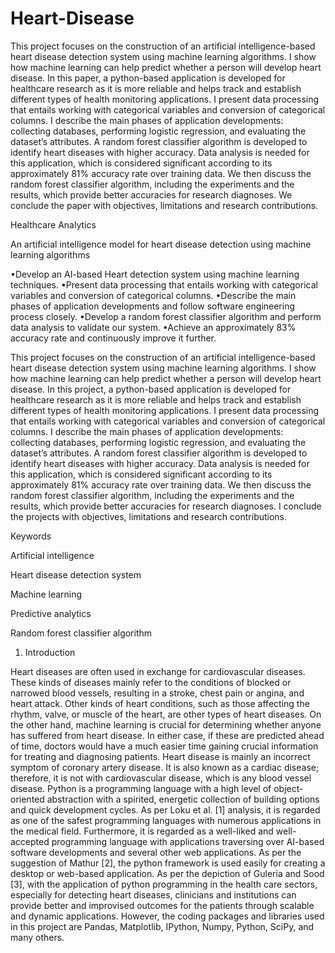 # Heart-Disease
This project focuses on the construction of an artificial intelligence-based heart disease detection system using machine learning algorithms. I show how machine learning can help predict whether a person will develop heart disease. In this paper, a python-based application is developed for healthcare research as it is more reliable and helps track and establish different types of health monitoring applications. I present data processing that entails working with categorical variables and conversion of categorical columns. I describe the main phases of application developments: collecting databases, performing logistic regression, and evaluating the dataset’s attributes. A random forest classifier algorithm is developed to identify heart diseases with higher accuracy. Data analysis is needed for this application, which is considered significant according to its approximately 81% accuracy rate over training data. We then discuss the random forest classifier algorithm, including the experiments and the results, which provide better accuracies for research diagnoses. We conclude the paper with objectives, limitations and research contributions.

Healthcare Analytics

An artificial intelligence model for heart disease detection using machine learning algorithms

•Develop an AI-based Heart detection system using machine learning techniques.
•Present data processing that entails working with categorical variables and conversion of categorical columns.
•Describe the main phases of application developments and follow software engineering process closely.
•Develop a random forest classifier algorithm and perform data analysis to validate our system.
•Achieve an approximately 83% accuracy rate and continuously improve it further.

This project focuses on the construction of an artificial intelligence-based heart disease detection system using machine learning algorithms. I show how machine learning can help predict whether a person will develop heart disease. In this project, a python-based application is developed for healthcare research as it is more reliable and helps track and establish different types of health monitoring applications. I present data processing that entails working with categorical variables and conversion of categorical columns. I describe the main phases of application developments: collecting databases, performing logistic regression, and evaluating the dataset’s attributes. A random forest classifier algorithm is developed to identify heart diseases with higher accuracy. Data analysis is needed for this application, which is considered significant according to its approximately 81% accuracy rate over training data. We then discuss the random forest classifier algorithm, including the experiments and the results, which provide better accuracies for research diagnoses. I conclude the projects with objectives, limitations and research contributions.

Keywords

Artificial intelligence

Heart disease detection system

Machine learning

Predictive analytics

Random forest classifier algorithm

1. Introduction

Heart diseases are often used in exchange for cardiovascular diseases. These kinds of diseases mainly refer to the conditions of blocked or narrowed blood vessels, resulting in a stroke, chest pain or angina, and heart attack. Other kinds of heart conditions, such as those affecting the rhythm, valve, or muscle of the heart, are other types of heart diseases. On the other hand, machine learning is crucial for determining whether anyone has suffered from heart disease. In either case, if these are predicted ahead of time, doctors would have a much easier time gaining crucial information for treating and diagnosing patients. Heart disease is mainly an incorrect symptom of coronary artery disease. It is also known as a cardiac disease; therefore, it is not with cardiovascular disease, which is any blood vessel disease.
Python is a programming language with a high level of object-oriented abstraction with a spirited, energetic collection of building options and quick development cycles. As per Loku et al. [1] analysis, it is regarded as one of the safest programming languages with numerous applications in the medical field. Furthermore, it is regarded as a well-liked and well-accepted programming language with applications traversing over AI-based software developments and several other web applications. As per the suggestion of Mathur [2], the python framework is used easily for creating a desktop or web-based application. As per the depiction of Guleria and Sood [3], with the application of python programming in the health care sectors, especially for detecting heart diseases, clinicians and institutions can provide better and improvised outcomes for the patients through scalable and dynamic applications. However, the coding packages and libraries used in this project are Pandas, Matplotlib, IPython, Numpy, Python, SciPy, and many others.
